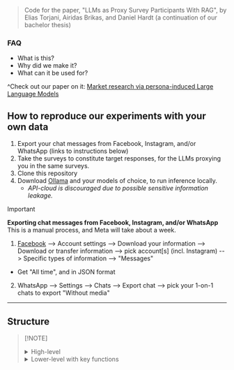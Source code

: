 > Code for the paper, "LLMs as Proxy Survey Participants With RAG", by Elias Torjani, Airidas Brikas, and Daniel Hardt (a continuation of our bachelor thesis)

### FAQ
- What is this? 
- Why did we make it? 
- What can it be used for?

^Check out our paper on it: [Market research via persona-induced Large Language Models](https://url.com)


## How to reproduce our experiments with your own data
1. Export your chat messages from Facebook, Instagram, and/or WhatsApp (links to instructions below)
2. Take the surveys to constitute target responses, for the LLMs proxying you in the same surveys.
3. Clone this repository
4. Download [Ollama](https://ollama.com/) and your models of choice, to run inference locally. 
   - *API-cloud is discouraged due to possible sensitive information leakage.*


> [!IMPORTANT]
> **Exporting chat messages from Facebook, Instagram, and/or WhatsApp**
> This is a manual process, and Meta will take about a week.
> 1. [Facebook](https://accountscenter.facebook.com/info_and_permissions/dyi) --> Account settings --> Download your information --> Download or transfer information --> pick account[s] (incl. Instagram) --> Specific types of information --> "Messages"
>   - Get "All time", and in JSON format
> 2. WhatsApp --> Settings --> Chats -->  Export chat --> pick your 1-on-1 chats to export "Without media"

------------------------------------
## Structure

>[!NOTE] <details> <summary>High-level</summary>
>```
>└── Data Analysis Pipeline
>    ├── 1. Initial Setup
>    │   ├── Load simulation files
>    │   ├── Configure directories
>    │   └── Import dependencies
>    │
>    ├── 2. Data Processing
>    │   ├── Extract run numbers
>    │   ├── Infer survey types
>    │   ├── Map simulations to base cases
>    │   └── Clean invalid values
>    │
>    ├── 3. Analysis
>    │   ├── Single simulation evaluation
>    │   ├── Multi-simulation aggregation
>    │   └── Base simulation comparison
>    │
>    └── 4. Visualization
>        ├── Model comparison plots
>        ├── Hyperparameter analysis
>        └── Correlation studies
>
>```
>
></details>
>
><details>
><summary>Lower-level with key functions</summary>
>
>```
>└── Data Analysis Pipeline
>   ├── 1. Setup & Configuration
>   │   ├── Import Dependencies
>   │   ├── Constants Definition
>   │   └── Directory Configuration
>   │
>   ├── 2. Data Loading & Validation
>   │   ├── Simulation File Indexing
>   │   ├── Column Validation
>   │   └── Data Type Verification
>   │
>   ├── 3. Data Preprocessing
>   │   ├── Answer Cleaning
>   │   │   ├── Text Normalization
>   │   │   ├── Pattern Matching
>   │   │   └── Invalid Answer Detection
>   │   │
>   │   ├── Data Mapping
>   │   │   ├── Base Simulation Mapping
>   │   │   ├── Subject Inference
>   │   │   └── Answer Remapping
>   │   │
>   │   └── Data Enrichment
>   │       ├── Survey Type Detection
>   │       └── Answer Integration
>   │
>   ├── 4. Analysis
>   │   ├── Correlation Analysis
>   │   ├── Error Calculation
>   │   └── Statistical Measures
>   │
>   └── 5. Visualization & Reporting
>       ├── Performance Metrics
>       ├── Comparison Plots
>       └── Summary Statistics
>```
></details>
